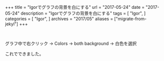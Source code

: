 +++
title = "Igorでグラフの背景を白にする"
url = "2017-05-24"
date = "2017-05-24"
description = "Igorでグラフの背景を白にする"
tags = [
    "Igor",
]
categories = [
    "Igor",
]
archives = "2017/05"
aliases = ["migrate-from-jekyl"]
+++

<br>

グラフ中で右クリック -> Colors -> both background -> 白色を選択

これでできました。
